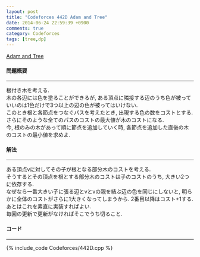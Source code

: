 ```yaml
---
layout: post
title: "Codeforces 442D Adam and Tree"
date: 2014-06-24 22:59:39 +0900
comments: true
category: Codeforces
tags: [tree,dp]
---
```


[Adam and Tree](http://codeforces.com/problemset/problem/442/D)

#### 問題概要

****

根付き木を考える.  
木の各辺には色を塗ることができるが, ある頂点に隣接する辺のうち色が被っていいのは1色だけで3つ以上の辺の色が被ってはいけない.  
このとき根と各節点をつなぐパスを考えたとき, 出現する色の数をコストとする.  
さらにそのような全てのパスのコストの最大値が木のコストになる.  
今, 根のみの木があって順に節点を追加していく時, 各節点を追加した直後の木のコストの最小値を求めよ.

#### 解法

****

ある頂点vに対してその子が根となる部分木のコストを考える.  
そうするとその頂点を根とする部分木のコストは子のコストのうち, 大きい2つに依存する.  
なぜなら一番大きい子に張る辺とvとvの親を結ぶ辺の色を同じにしないと, 明らかに全体のコストがさらに1大きくなってしまうから. 2番目以降はコスト+1する.  
あとはこれを素直に実装すればよい.  
毎回の更新で更新がなければそこでうち切ること.  

#### コード

****

{% include_code Codeforces/442D.cpp %}

